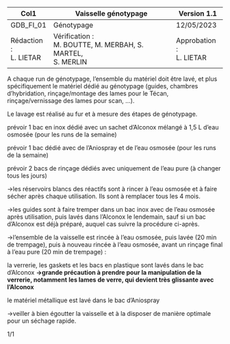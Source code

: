 |Col1|Vaisselle génotypage|Version 1.1|
|---|---|---|
|GDB_FI_01|Génotypage|12/05/2023|
|Rédaction :<br>L. LIETAR|Vérification :<br>M. BOUTTE, M. MERBAH, S. MARTEL,<br>S. MERLIN|Approbation :<br>L. LIETAR|


A chaque run de génotypage, l’ensemble du matériel doit être lavé, et plus spécifiquement le
matériel dédié au génotypage (guides, chambres d’hybridation, rinçage/montage des lames
pour le Técan, rinçage/vernissage des lames pour scan, ...).

Le lavage est réalisé au fur et à mesure des étapes de génotypage.

   prévoir 1 bac en inox dédié avec un sachet d’Alconox mélangé à 1,5 L d’eau
osmosée (pour les runs de la semaine)

   prévoir 1 bac dédié avec de l’Aniospray et de l’eau osmosée (pour les runs de la
semaine)

   prévoir 2 bacs de rinçage dédiés avec uniquement de l’eau pure (à changer tous les
jours)

→les réservoirs blancs des réactifs sont à rincer à l’eau osmosée et à faire sécher après
chaque utilisation. Ils sont à remplacer tous les 4 mois.

→les guides sont à faire tremper dans un bac inox avec de l’eau osmosée après utilisation,
puis lavés dans l’Alconox le lendemain, sauf si un bac d’Alconox est déjà préparé, auquel
cas suivre la procédure ci-après.

→l’ensemble de la vaisselle est rincée à l’eau osmosée, puis lavée (20 min de trempage),
puis à nouveau rincée à l’eau osmosée, avant un rinçage final à l’eau pure (20 min de
trempage) :

   la verrerie, les gaskets et les bacs en plastique sont lavés dans le bac d’Alconox
**→grande précaution à prendre pour la manipulation de la verrerie, notamment**
**les lames de verre, qui devient très glissante avec l’Alconox**

   le matériel métallique est lavé dans le bac d’Aniospray

→veiller à bien égoutter la vaisselle et à la disposer de manière optimale pour un séchage
rapide.

1/1


